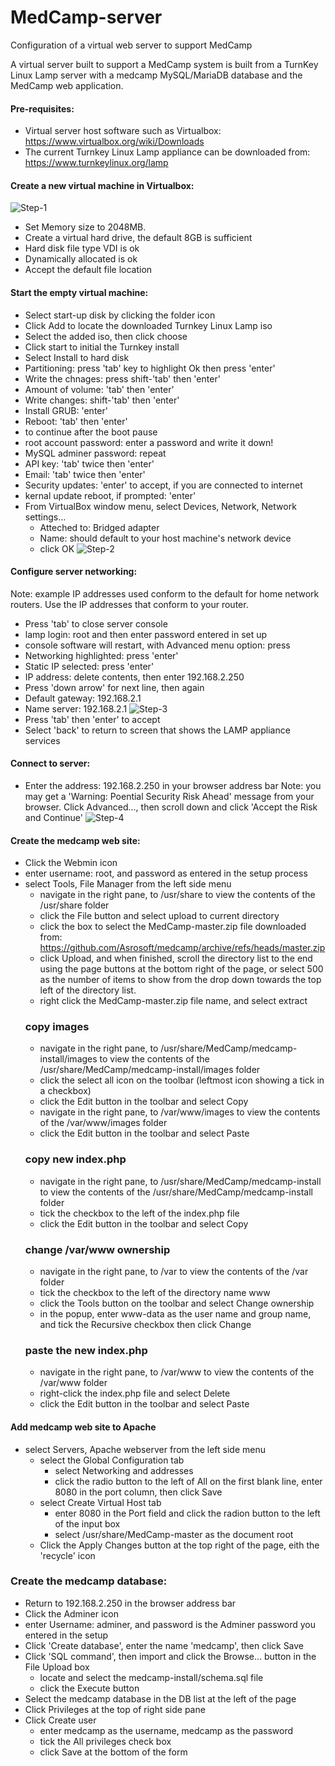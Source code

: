 # MedCamp-server
Configuration of a virtual web server to support MedCamp

A virtual server built to support a MedCamp system is built from a TurnKey Linux Lamp server with a medcamp MySQL/MariaDB database and the MedCamp web application.

#### Pre-requisites:
- Virtual server host software such as Virtualbox: https://www.virtualbox.org/wiki/Downloads
- The current Turnkey Linux Lamp appliance can be downloaded from: https://www.turnkeylinux.org/lamp

#### Create a new virtual machine in Virtualbox:
  ![Step-1](https://raw.githubusercontent.com/Asrosoft/MedCamp-server/master/assets/virtualbox-step1.png)
- Set Memory size to 2048MB.
- Create a virtual hard drive, the default 8GB is sufficient
- Hard disk file type VDI is ok
- Dynamically allocated is ok
- Accept the default file location

#### Start the empty virtual machine:
- Select start-up disk by clicking the folder icon
- Click Add to locate the downloaded Turnkey Linux Lamp iso
- Select the added iso, then click choose
- Click start to initial the Turnkey install
- Select Install to hard disk
- Partitioning: press 'tab' key to highlight Ok then press 'enter'
- Write the chnages: press shift-'tab' then 'enter'
- Amount of volume: 'tab' then 'enter'
- Write changes: shift-'tab' then 'enter'
- Install GRUB: 'enter'
- Reboot: 'tab' then 'enter'
- <enter> to continue after the boot pause
- root account password: enter a password and write it down!
- MySQL adminer password: repeat
- API key: 'tab' twice then 'enter'
- Email: 'tab' twice then 'enter'
- Security updates: 'enter' to accept, if you are connected to internet
- kernal update reboot, if prompted: 'enter'
- From VirtualBox window menu, select Devices, Network, Network settings...
  - Atteched to: Bridged adapter
  - Name: should default to your host machine's network device
  - click OK
    ![Step-2](https://raw.githubusercontent.com/Asrosoft/MedCamp-server/master/assets/virtualbox-network.png)

#### Configure server networking:
  Note: example IP addresses used conform to the default for home network routers. Use the IP addresses that conform to your router.
- Press 'tab' to close server console
- lamp login: root and then enter password entered in set up
- console software will restart, with Advanced menu option: press <enter>
- Networking highlighted: press 'enter'
- Static IP selected: press 'enter'
- IP address: delete contents, then enter 192.168.2.250
- Press 'down arrow' for next line, then again
- Default gateway: 192.168.2.1
- Name server: 192.168.2.1
![Step-3](https://raw.githubusercontent.com/Asrosoft/MedCamp-server/master/assets/turnkey-networking.png)
- Press 'tab' then 'enter' to accept
- Select 'back' to return to screen that shows the LAMP appliance services
  
#### Connect to server:
- Enter the address: 192.168.2.250 in your browser address bar
  Note: you may get a 'Warning: Poential Security Risk Ahead' message from your browser. Click Advanced..., then scroll down and click 'Accept the Risk and Continue'
![Step-4](https://raw.githubusercontent.com/Asrosoft/MedCamp-server/master/assets/LAMP-server.png)

#### Create the medcamp web site:
- Click the Webmin icon
- enter username: root, and password as entered in the setup process
- select Tools, File Manager from the left side menu
  - navigate in the right pane, to /usr/share to view the contents of the /usr/share folder
  - click the File button and select  upload to current directory
  - click the box to select the MedCamp-master.zip file downloaded from: https://github.com/Asrosoft/medcamp/archive/refs/heads/master.zip
  - click Upload, and when finished, scroll the directory list to the end using the page buttons at the bottom right of the page, or select 500 as the number of items to show from the drop down towards the top left of the directory list.
  - right click the MedCamp-master.zip file name, and select extract
  ### copy images
  - navigate in the right pane, to /usr/share/MedCamp/medcamp-install/images to view the contents of the /usr/share/MedCamp/medcamp-install/images folder
  - click the select all icon on the toolbar (leftmost icon showing a tick in a checkbox)
  - click the Edit button in the toolbar and select Copy
  - navigate in the right pane, to /var/www/images to view the contents of the /var/www/images folder
  - click the Edit button in the toolbar and select Paste
  ### copy new index.php 
  - navigate in the right pane, to /usr/share/MedCamp/medcamp-install to view the contents of the /usr/share/MedCamp/medcamp-install folder
  - tick the checkbox to the left of the index.php file
  - click the Edit button in the toolbar and select Copy
  ### change /var/www ownership
  - navigate in the right pane, to /var to view the contents of the /var folder
  - tick the checkbox to the left of the directory name www
  - click the Tools button on the toolbar and select Change ownership
  - in the popup, enter www-data as the user name and group name, and tick the Recursive checkbox then click Change
  ### paste the new index.php
  - navigate in the right pane, to /var/www to view the contents of the /var/www folder
  - right-click the index.php file and select Delete
  - click the Edit button in the toolbar and select Paste

#### Add medcamp web site to Apache
- select Servers, Apache webserver from the left side menu
  - select the Global Configuration tab
    - select Networking and addresses
    - click the radio button to the left of All on the first blank line, enter 8080 in the port column, then click Save
  - select Create Virtual Host tab
    - enter 8080 in the Port field and click the radion button to the left of the input box
    - select /usr/share/MedCamp-master as the document root
  - Click the Apply Changes button at the top right of the page, eith the 'recycle' icon
  
### Create the medcamp database:
- Return to 192.168.2.250 in the browser address bar
- Click the Adminer icon
- enter Username: adminer, and password is the Adminer password you entered in the setup
- Click 'Create database', enter the name 'medcamp', then click Save
- Click 'SQL command', then import and click the Browse... button in the File Upload box
  - locate and select the medcamp-install/schema.sql file
  - click the Execute button
- Select the medcamp database in the DB list at the left of the page
- Click Privileges at the top of right side pane
- Click Create user
  - enter medcamp as the username, medcamp as the password
  - tick the All privileges check box
  - click Save at the bottom of the form
